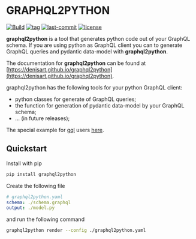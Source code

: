 # GRAPHQL2PYTHON

[![Build](https://img.shields.io/github/workflow/status/denisart/graphql2python/Code%20checking)](https://github.com/denisart/graphql2python/actions)
[![tag](https://img.shields.io/github/v/tag/denisart/graphql2python)](https://github.com/denisart/graphql2python)
[![last-commit](https://img.shields.io/github/last-commit/denisart/graphql2python/master)](https://github.com/denisart/graphql2python)
[![license](https://img.shields.io/github/license/denisart/graphql2python)](https://github.com/denisart/graphql2python/blob/master/LICENSE)

**graphql2python** is a tool that generates python code out of your GraphQL schema.
If you are using python as GraphQL client you can to generate GraphQL queries and
pydantic data-model with **graphql2python**.

The documentation for **graphql2python** can be found at [https://denisart.github.io/graphql2python](https://denisart.github.io/graphql2python).

graphql2python has the following tools for your python GraphQL client:

- python classes for generate of GraphQL queries;
- the function for generation of pydantic data-model by your GraphQL schema;
- ... (in future releases);

The special example for [gql](https://gql.readthedocs.io/en/latest/index.html) users [here](https://denisart.github.io/graphql2python/gql.html).

## Quickstart

Install with pip

```bash
pip install graphql2python
```

Create the following file

```yaml
# graphql2python.yaml
schema: ./schema.graphql
output: ./model.py
```

and run the following command

```bash
graphql2python render --config ./graphql2python.yaml
```
